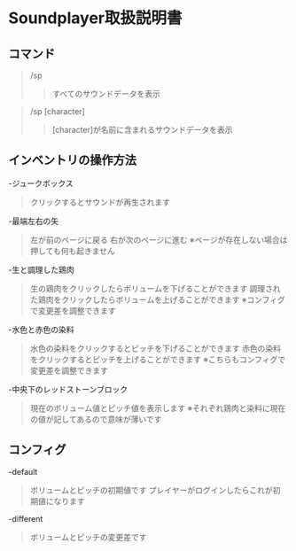 # Soundplayer取扱説明書

## コマンド
>/sp
>>すべてのサウンドデータを表示

>/sp [character]
>>[character]が名前に含まれるサウンドデータを表示

## インベントリの操作方法
-ジュークボックス
>クリックするとサウンドが再生されます

-最端左右の矢
>左が前のページに戻る
>右が次のページに進む
>※ページが存在しない場合は押しても何も起きません

-生と調理した鶏肉
>生の鶏肉をクリックしたらボリュームを下げることができます
>調理された鶏肉をクリックしたらボリュームを上げることができます
>※コンフィグで変更差を調整できます

-水色と赤色の染料
>水色の染料をクリックするとピッチを下げることができます
>赤色の染料をクリックするとピッチを上げることができます
>※こちらもコンフィグで変更差を調整できます

-中央下のレッドストーンブロック
>現在のボリューム値とピッチ値を表示します
>※それぞれ鶏肉と染料に現在の値が記してあるので意味が薄いです

## コンフィグ
-default
>ボリュームとピッチの初期値です
>プレイヤーがログインしたらこれが初期値になります

-different
>ボリュームとピッチの変更差です
